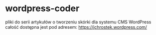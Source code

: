 # wordpress-coder
pliki do serii artykułów o tworzeniu skórki dla systemu CMS WordPress
całość dostępna jest pod adresem: https://jchrostek.wordpress.com/

